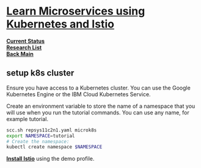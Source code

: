 # **[Learn Microservices using Kubernetes and Istio](https://istio.io/latest/docs/examples/microservices-istio/)**

**[Current Status](../../../development/status/weekly/current_status.md)**\
**[Research List](../../../research/research_list.md)**\
**[Back Main](../../../README.md)**

## setup k8s cluster

Ensure you have access to a Kubernetes cluster. You can use the Google Kubernetes Engine or the IBM Cloud Kubernetes Service.

Create an environment variable to store the name of a namespace that you will use when you run the tutorial commands. You can use any name, for example tutorial.

```bash
scc.sh repsys11c2n1.yaml microk8s
export NAMESPACE=tutorial
# Create the namespace:
kubectl create namespace $NAMESPACE
```

**[Install Istio](./install_istio.md)** using the demo profile.
